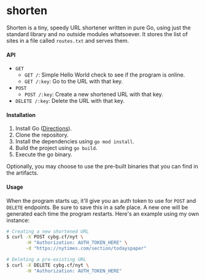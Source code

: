 # shorten
Shorten is a tiny, speedy URL shortener written in pure Go, using just the standard library and no outside modules whatsoever. It stores the list of sites in a file called `routes.txt` and serves them.

#### API
* `GET`
    * `GET /`: Simple Hello World check to see if the program is online.
    * `GET /:key`: Go to the URL with that key.
* `POST`
    * `POST /:key`: Create a new shortened URL with that key.
* `DELETE /:key`: Delete the URL with that key.

#### Installation
1. Install Go ([Directions](https://golang.org/doc/install)).
2. Clone the repository.
3. Install the dependencies using `go mod install`.
4. Build the project using `go build`.
5. Execute the go binary.

Optionally, you may choose to use the pre-built binaries that you can find in the artifacts.

#### Usage
When the program starts up, it'll give you an auth token to use for `POST` and `DELETE` endpoints. Be sure to save this in a safe place. A new one will be generated each time the program restarts. Here's an example using my own instance:

```sh
# Creating a new shortened URL
$ curl -X POST cybg.cf/nyt \
       -H "Authorization: AUTH_TOKEN_HERE" \
       -d "https://nytimes.com/section/todayspaper"

# Deleting a pre-existing URL
$ curl -X DELETE cybg.cf/nyt \
       -H "Authorization: AUTH_TOKEN_HERE"
```
